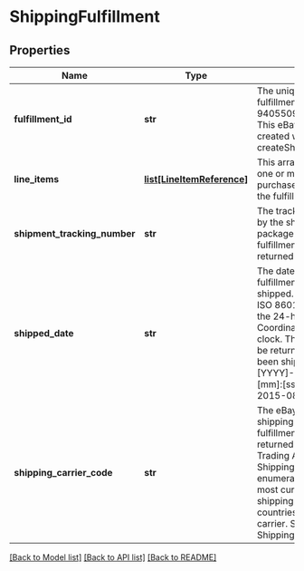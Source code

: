 # ShippingFulfillment

## Properties
Name | Type | Description | Notes
------------ | ------------- | ------------- | -------------
**fulfillment_id** | **str** | The unique identifier of the fulfillment; for example, 9405509699937003457459. This eBay-generated value is created with a successful createShippingFulfillment call. | [optional] 
**line_items** | [**list[LineItemReference]**](LineItemReference.md) | This array contains a list of one or more line items (and purchased quantity) to which the fulfillment applies. | [optional] 
**shipment_tracking_number** | **str** | The tracking number provided by the shipping carrier for the package shipped in this fulfillment. This field is returned if available. | [optional] 
**shipped_date** | **str** | The date and time that the fulfillment package was shipped. This timestamp is in ISO 8601 format, which uses the 24-hour Universal Coordinated Time (UTC) clock. This field should only be returned if the package has been shipped. Format: [YYYY]-[MM]-[DD]T[hh]:[mm]:[ss].[sss]Z Example: 2015-08-04T19:09:02.768Z | [optional] 
**shipping_carrier_code** | **str** | The eBay code identifying the shipping carrier for this fulfillment. This field is returned if available. Note: The Trading API&#x27;s ShippingCarrierCodeType enumeration type contains the most current list of eBay shipping carrier codes and the countries served by each carrier. See ShippingCarrierCodeType. | [optional] 

[[Back to Model list]](../README.md#documentation-for-models) [[Back to API list]](../README.md#documentation-for-api-endpoints) [[Back to README]](../README.md)


